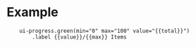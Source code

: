 # Example

        ui-progress.green(min="0" max="100" value="{{total}}")
            .label {{value}}/{{max}} Items
